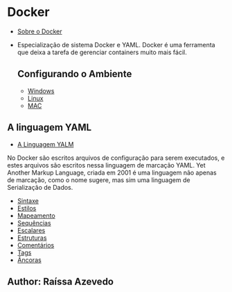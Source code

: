 # Docker
- [Sobre o Docker](https://github.com/Raii-Azevedo/Docker/blob/master/Docker%20-%20Ra%C3%AD%20Azevedo.pdf)
- Especialização de sistema Docker e YAML. Docker é uma ferramenta que deixa a tarefa de gerenciar containers muito mais fácil. 


  ## Configurando o Ambiente
  - [Windows](https://github.com/Raii-Azevedo/Docker/blob/master/Docker%20no%20Windows.txt)
  - [Linux](https://github.com/Raii-Azevedo/Docker/blob/master/Docker%20no%20Linux.txt)
  - [MAC](https://github.com/Raii-Azevedo/Docker/blob/master/Docker%20no%20MAC.txt)


## A linguagem YAML
- [A Linguagem YALM](https://github.com/Raii-Azevedo/Docker/blob/master/Linguagem%20YAML.pdf)

No Docker são escritos arquivos de configuração para serem executados, e estes arquivos são escritos nessa linguagem de marcação YAML.
Yet Another Markup Language, criada em 2001 é uma linguagem não apenas de marcação, como o nome sugere, mas sim uma linguagem de Serialização de Dados.

- [Sintaxe](https://github.com/Raii-Azevedo/Docker/blob/master/sintaxe.yaml)
- [Estilos](https://github.com/Raii-Azevedo/Docker/blob/master/estilos.yaml)
- [Mapeamento](https://github.com/Raii-Azevedo/Docker/blob/master/mapeamentos.yaml)
- [Sequências](https://github.com/Raii-Azevedo/Docker/blob/master/sequencias.yaml)
- [Escalares](https://github.com/Raii-Azevedo/Docker/blob/master/escalares.yaml)
- [Estruturas](https://github.com/Raii-Azevedo/Docker/blob/master/estruturas..yaml)
- [Comentários](https://github.com/Raii-Azevedo/Docker/blob/master/comentarios.yaml)
- [Tags](https://github.com/Raii-Azevedo/Docker/blob/master/tags.yaml)
- [Âncoras](https://github.com/Raii-Azevedo/Docker/blob/master/ancoras.yaml)




## Author: Raíssa Azevedo



